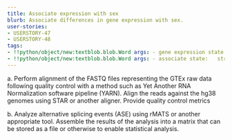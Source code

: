 ```yaml
---
title: Associate expression with sex
blurb: Associate differences in gene expression with sex.
user-stories:
- USERSTORY-47
- USERSTORY-48
tags:
- !!python/object/new:textblob.blob.Word args: - gene expression state:   string: gene expression   pos_tag: null
- !!python/object/new:textblob.blob.Word args: - associate state:   string: associate   pos_tag: null
---
```

a. Perform alignment of the FASTQ files representing the GTEx raw data
following quality control with a method such as Yet Another RNA
Normalization software pipeline (YARN). Align the reads against the
hg38 genomes using STAR or another aligner. Provide quality control
metrics

b. Analyze alternative splicing events (ASE) using rMATS or another
appropriate tool. Assemble the results of the analysis into a matrix
that can be stored as a file or otherwise to enable statistical
analysis.